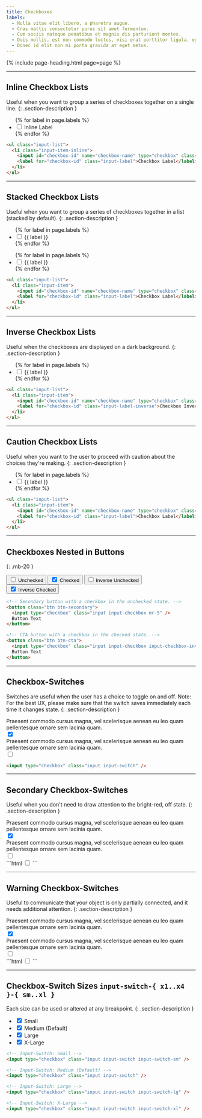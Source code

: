```yaml
---
title: Checkboxes
labels:
  - Nulla vitae elit libero, a pharetra augue.
  - Cras mattis consectetur purus sit amet fermentum.
  - Cum sociis natoque penatibus et magnis dis parturient montes.
  - Duis mollis, est non commodo luctus, nisi erat porttitor ligula, eget lacinia.
  - Donec id elit non mi porta gravida at eget metus.
---
```


{% include page-heading.html page=page %}

---

## Inline Checkbox Lists
Useful when you want to group a series of checkboxes together on a single line.
{: .section-description }

<ul class="input-list mb-30">
  {% for label in page.labels %}
    <li class="input-item-inline">
      <input id="checkbox-inline-{{ forloop.index }}" name="checkbox-list" type="checkbox" class="input input-checkbox" {% if forloop.index == 1 %}checked{% endif %} />
      <label for="checkbox-inline-{{ forloop.index }}" class="input-label">Inline Label</label>
    </li>
  {% endfor %}
</ul>

```html
<ul class="input-list">
  <li class="input-item-inline">
    <input id="checkbox-id" name="checkbox-name" type="checkbox" class="input input-checkbox" checked />
    <label for="checkbox-id" class="input-label">Checkbox Label</label>
  </li>
</ul>
```

---

## Stacked Checkbox Lists
Useful when you want to group a series of checkboxes together in a list (stacked by default).
{: .section-description }

<div class="col-container mb-15 mb-x1-30">
  <div class="col col-100 col-x1-50 mb-15 mb-x1-0">
    <div class="rounded bg-white box-padding">
      <ul class="input-list">
        {% for label in page.labels %}
          <li class="input-item">
            <input id="checkbox-light-{{ forloop.index }}" name="checkbox-list" type="checkbox" class="input input-checkbox" {% if forloop.index == 1 %}checked{% endif %} />
            <label for="checkbox-light-{{ forloop.index }}" class="input-label">{{ label }}</label>
          </li>
        {% endfor %}
      </ul>
    </div>
  </div>
  <div class="col col-100 col-x1-50">
    <div class="box-secondary box-padding">
      <ul class="input-list">
        {% for label in page.labels %}
          <li class="input-item">
            <input id="checkbox-dark-{{ forloop.index }}" name="checkbox-list" type="checkbox" class="input input-checkbox" {% if forloop.index == 1 %}checked{% endif %} />
            <label for="checkbox-dark-{{ forloop.index }}" class="input-label">{{ label }}</label>
          </li>
        {% endfor %}
      </ul>
    </div>
  </div>
</div>

```html
<ul class="input-list">
  <li class="input-item">
    <input id="checkbox-id" name="checkbox-name" type="checkbox" class="input input-checkbox" checked />
    <label for="checkbox-id" class="input-label">Checkbox Label</label>
  </li>
</ul>
```

---

## Inverse Checkbox Lists
Useful when the checkboxes are displayed on a dark background.
{: .section-description }

<div class="box-secondary box-padding bg-gray-darker">
  <ul class="input-list">
    {% for label in page.labels %}
      <li class="input-item">
        <input id="checkbox-inverse-{{ forloop.index }}" name="checkbox-inverse-list" type="checkbox" class="input input-checkbox input-checkbox-inverse" {% if forloop.index == 1 %}checked{% endif %} />
        <label for="checkbox-inverse-{{ forloop.index }}" class="input-label-inverse">{{ label }}</label>
      </li>
    {% endfor %}
  </ul>
</div>

```html
<ul class="input-list">
  <li class="input-item">
    <input id="checkbox-id" name="checkbox-name" type="checkbox" class="input input-checkbox input-checkbox-inverse" checked />
    <label for="checkbox-id" class="input-label-inverse">Checkbox Inverse Label</label>
  </li>
</ul>
```

---

## Caution Checkbox Lists
Useful when you want to the user to proceed with caution about the choices they're making.
{: .section-description }

<ul class="input-list">
  {% for label in page.labels %}
    <li class="input-item">
      <input id="checkbox-caution-{{ forloop.index }}" name="checkbox-list" type="checkbox" class="input input-checkbox input-checkbox-caution" {% if forloop.index == 1 %}checked{% endif %} />
      <label for="checkbox-caution-{{ forloop.index }}" class="input-label">{{ label }}</label>
    </li>
  {% endfor %}
</ul>

```html
<ul class="input-list">
  <li class="input-item">
    <input id="checkbox-id" name="checkbox-name" type="checkbox" class="input input-checkbox input-checkbox-caution" checked />
    <label for="checkbox-id" class="input-label">Checkbox Label</label>
  </li>
</ul>
```

---

## Checkboxes Nested in Buttons
{: .mb-20 }

<button class="btn btn-secondary mr-10 mb-10">
  <input type="checkbox" class="input input-checkbox mr-5" />
  Unchecked
</button>
<button class="btn btn-secondary mr-10 mb-10">
  <input type="checkbox" class="input input-checkbox mr-5" checked />
  Checked
</button>
<button class="btn btn-cta mr-10 mb-10">
  <input type="checkbox" class="input input-checkbox input-checkbox-inverse mr-5" />
  Inverse Unchecked
</button>
<button class="btn btn-cta mr-10 mb-10">
  <input type="checkbox" class="input input-checkbox input-checkbox-inverse mr-5" checked />
  Inverse Checked
</button>

```html
<!-- Secondary button with a checkbox in the unchecked state. -->
<button class="btn btn-secondary">
  <input type="checkbox" class="input input-checkbox mr-5" />
  Button Text
</button>

<!-- CTA button with a checkbox in the checked state. -->
<button class="btn btn-cta">
  <input type="checkbox" class="input input-checkbox input-checkbox-inverse mr-5" checked />
  Button Text
</button>
```

---

## Checkbox-Switches
Switches are useful when the user has a choice to toggle on and off. Note: For the best UX, please make sure that the switch saves immediately each time it changes state.
{: .section-description }

<div class="box box-xs mb-15 pt-20 pb-20 pl-15 pr-15 pl-x1-30 pr-x1-30">
  <div class="col-container-nowrap">
    <div class="components-checkboxes-switch-col col col-100 text-light text-overflow-ellipsis">Praesent commodo cursus magna, vel scelerisque aenean eu leo quam pellentesque ornare sem lacinia quam.</div>
    <div class="col ml-15">
      <input type="checkbox" class="input input-switch" checked />
    </div>
  </div>
</div>
<div class="box-secondary box-xs pt-20 pb-20 pl-15 pr-15 pl-x1-30 pr-x1-30">
  <div class="col-container-nowrap">
    <div class="components-checkboxes-switch-col col col-100 text-light text-overflow-ellipsis">Praesent commodo cursus magna, vel scelerisque aenean eu leo quam pellentesque ornare sem lacinia quam.</div>
    <div class="col ml-15">
      <input type="checkbox" class="input input-switch" />
    </div>
  </div>
</div>

```html
<input type="checkbox" class="input input-switch" />
```

---

## Secondary Checkbox-Switches
Useful when you don't need to draw attention to the bright-red, off state.
{: .section-description }

<div class="box box-xs mb-15 pt-20 pb-20 pl-15 pr-15 pl-x1-30 pr-x1-30">
  <div class="col-container-nowrap">
    <div class="components-checkboxes-switch-col col col-100 text-light text-overflow-ellipsis">Praesent commodo cursus magna, vel scelerisque aenean eu leo quam pellentesque ornare sem lacinia quam.</div>
    <div class="col ml-15">
      <input type="checkbox" class="input input-switch-secondary" checked />
    </div>
  </div>
</div>
<div class="box-secondary box-xs pt-20 pb-20 pl-15 pr-15 pl-x1-30 pr-x1-30">
  <div class="col-container-nowrap">
    <div class="components-checkboxes-switch-col col col-100 text-light text-overflow-ellipsis">Praesent commodo cursus magna, vel scelerisque aenean eu leo quam pellentesque ornare sem lacinia quam.</div>
    <div class="col ml-15">
      <input type="checkbox" class="input input-switch-secondary" />
    </div>
  </div>
</div>
```html
<input type="checkbox" class="input input-switch-secondary" />
```

---

## Warning Checkbox-Switches
Useful to communicate that your object is only partially connected, and it needs additional attention.
{: .section-description }

<div class="box box-xs mb-15 pt-20 pb-20 pl-15 pr-15 pl-x1-30 pr-x1-30">
  <div class="col-container-nowrap">
    <div class="components-checkboxes-switch-col col col-100 text-light text-overflow-ellipsis">Praesent commodo cursus magna, vel scelerisque aenean eu leo quam pellentesque ornare sem lacinia quam.</div>
    <div class="col ml-15">
      <input type="checkbox" class="input input-switch-secondary input-switch-warning" checked />
    </div>
  </div>
</div>
<div class="box-secondary box-xs pt-20 pb-20 pl-15 pr-15 pl-x1-30 pr-x1-30">
  <div class="col-container-nowrap">
    <div class="components-checkboxes-switch-col col col-100 text-light text-overflow-ellipsis">Praesent commodo cursus magna, vel scelerisque aenean eu leo quam pellentesque ornare sem lacinia quam.</div>
    <div class="col ml-15">
      <input type="checkbox" class="input input-switch-secondary input-switch-warning" />
    </div>
  </div>
</div>
```html
<input type="checkbox" class="input input-switch-secondary input-switch-warning" />
```

---

## Checkbox-Switch Sizes `input-switch-{ x1..x4 }-{ sm..xl }`
Each size can be used or altered at any breakpoint.
{: .section-description }

<ul class="input-list">
  <li class="input-item">
    <input id="small-switch-on-sm" type="checkbox" class="input input-switch input-switch-sm align-middle" checked />
    <label for="small-switch-on-sm" class="text-sm text-light ml-5 medium">Small</label>
  </li>
  <li class="input-item">
    <input id="small-switch-on-md" type="checkbox" class="input input-switch align-middle" checked />
    <label for="small-switch-on-md" class="text-sm text-light ml-5 medium">Medium (Default)</label>
  </li>
  <li class="input-item">
    <input id="small-switch-on-lg" type="checkbox" class="input input-switch input-switch-lg align-middle" checked />
    <label for="small-switch-on-lg" class="text-sm text-light ml-5 medium">Large</label>
  </li>
  <li class="input-item">
    <input id="small-switch-on-xl" type="checkbox" class="input input-switch input-switch-xl align-middle" checked />
    <label for="small-switch-on-xl" class="text-sm text-light ml-5 medium">X-Large</label>
  </li>
</ul>

```html
<!-- Input-Switch: Small -->
<input type="checkbox" class="input input-switch input-switch-sm" />

<!-- Input-Switch: Medium (Default) -->
<input type="checkbox" class="input input-switch" />

<!-- Input-Switch: Large -->
<input type="checkbox" class="input input-switch input-switch-lg" />

<!-- Input-Switch: X-Large -->
<input type="checkbox" class="input input-switch input-switch-xl" />
```
